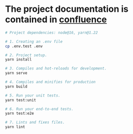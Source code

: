 # The project documentation is contained in [confluence](https://confluence.autodoc.de/display/SRM/Front+Dev)

```bash
# Project dependencies: node@16, yarn@1.22

# 1. Creating an .env file
cp .env.test .env

# 2. Project setup.
yarn install

# 3. Compiles and hot-reloads for development.
yarn serve

# 4. Compiles and minifies for production
yarn build

# 5. Run your unit tests.
yarn test:unit

# 6. Run your end-to-end tests.
yarn test:e2e

# 7. Lints and fixes files.
yarn lint
```
